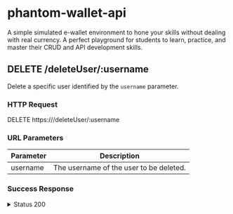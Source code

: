 # phantom-wallet-api
A simple simulated e-wallet environment to hone your skills without dealing with real currency. A perfect playground for students to learn, practice, and master their CRUD and API development skills.

## DELETE /deleteUser/:username

Delete a specific user identified by the `username` parameter.

### HTTP Request

DELETE https://<your-api-url>/deleteUser/:username

### URL Parameters

Parameter | Description
--------- | -----------
username  | The username of the user to be deleted.

### Success Response

<details>
<summary>Status 200</summary>

Response content:

```json
{
  "message": "User deleted successfully."
}
</details>
Error Responses
<details>
<summary>Status 400</summary>
Response content:

{
  "message": "Invalid username."
}
</details>
<details>
<summary>Status 418</summary>
Response content:

{
  "message": "Username not found."
}
</details>
```

